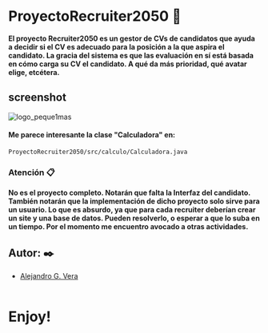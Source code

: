 # ProyectoRecruiter2050 🚀

__El proyecto Recruiter2050 es un gestor de CVs de candidatos que ayuda a decidir si el CV es adecuado para la posición a la que aspira el candidato. La gracia del sistema es que las evaluación en sí está basada en cómo carga su CV el candidato. A qué da más prioridad, qué avatar elige, etcétera.__  

## screenshot
![logo_peque1mas](https://user-images.githubusercontent.com/10841467/64068420-4920b700-cc0e-11e9-8d33-89286a22067d.jpg)

#### Me parece interesante la clase "Calculadora" en:
```
ProyectoRecruiter2050/src/calculo/Calculadora.java
```

### Atención 📋
__No es el proyecto completo. Notarán que falta la Interfaz del candidato. También notarán que la implementación de dicho proyecto solo sirve para un usuario. Lo que es absurdo, ya que para cada recruiter deberían crear un site y una base de datos. Pueden resolverlo, o esperar a que lo suba en un tiempo. Por el momento me encuentro avocado a otras actividades.__


## Autor: ✒️
* [Alejandro G. Vera](https://linkedin.com/in/alejandro-gonzalo-vera/)
<br/></br>
# Enjoy!
